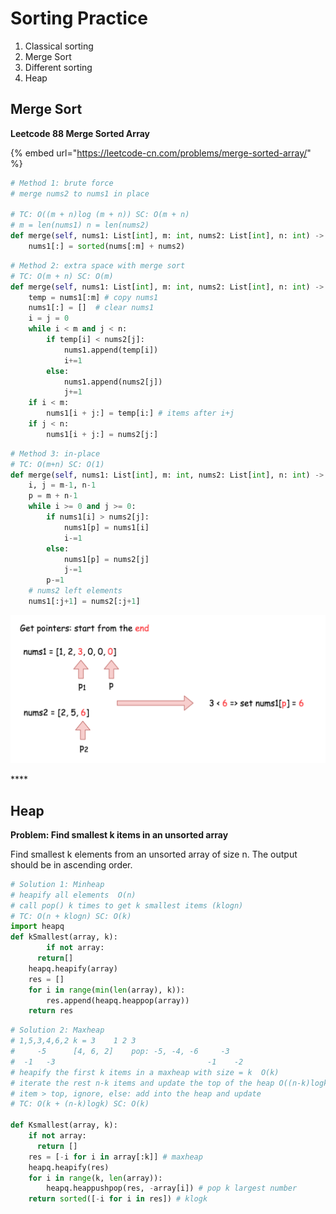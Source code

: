 # Sorting Practice

1. Classical sorting 
2. Merge Sort 
3. Different sorting 
4. Heap 

## **Merge Sort** 

**Leetcode 88 Merge Sorted Array** 

{% embed url="https://leetcode-cn.com/problems/merge-sorted-array/" %}

```python
# Method 1: brute force 
# merge nums2 to nums1 in place 

# TC: O((m + n)log (m + n)) SC: O(m + n)
# m = len(nums1) n = len(nums2)
def merge(self, nums1: List[int], m: int, nums2: List[int], n: int) -> None
    nums1[:] = sorted(nums[:m] + nums2)
```

```python
# Method 2: extra space with merge sort 
# TC: O(m + n) SC: O(m)
def merge(self, nums1: List[int], m: int, nums2: List[int], n: int) -> None
    temp = nums1[:m] # copy nums1
    nums1[:] = []  # clear nums1
    i = j = 0 
    while i < m and j < n:
        if temp[i] < nums2[j]:
            nums1.append(temp[i])
            i+=1
        else:
            nums1.append(nums2[j])
            j+=1
    if i < m:
        nums1[i + j:] = temp[i:] # items after i+j 
    if j < n:
        nums1[i + j:] = nums2[j:]
```

```python
# Method 3: in-place 
# TC: O(m+n) SC: O(1)
def merge(self, nums1: List[int], m: int, nums2: List[int], n: int) -> None
    i, j = m-1, n-1
    p = m + n-1
    while i >= 0 and j >= 0:
        if nums1[i] > nums2[j]:
            nums1[p] = nums1[i]
            i-=1
        else:
            nums1[p] = nums2[j]
            j-=1
        p-=1
    # nums2 left elements
    nums1[:j+1] = nums2[:j+1] 
```

![Method 3: end to front pointer i = p1, j = p2, p = p](.gitbook/assets/image.png)

\*\*\*\*

#### 

## **Heap** 

**Problem: Find smallest k items in an unsorted array**

Find smallest k elements from an unsorted array of size n. The output should be in ascending order.

```python
# Solution 1: Minheap
# heapify all elements  O(n)
# call pop() k times to get k smallest items (klogn)
# TC: O(n + klogn) SC: O(k)
import heapq
def kSmallest(array, k):
		if not array:
      return[]
    heapq.heapify(array)
    res = []
    for i in range(min(len(array), k)):
      	res.append(heapq.heappop(array))
    return res
```

```python
# Solution 2: Maxheap
# 1,5,3,4,6,2 k = 3    1 2 3    
#     -5      [4, 6, 2]    pop: -5, -4, -6     -3
#  -1   -3                                  -1    -2
# heapify the first k items in a maxheap with size = k  O(k)
# iterate the rest n-k items and update the top of the heap O((n-k)logk)
# item > top, ignore, else: add into the heap and update 
# TC: O(k + (n-k)logk) SC: O(k)
  
def Ksmallest(array, k):
  	if not array:
      return []     
    res = [-i for i in array[:k]] # maxheap 
    heapq.heapify(res) 
    for i in range(k, len(array)):
      	heapq.heappushpop(res, -array[i]) # pop k largest number
   	return sorted([-i for i in res]) # klogk  
```

